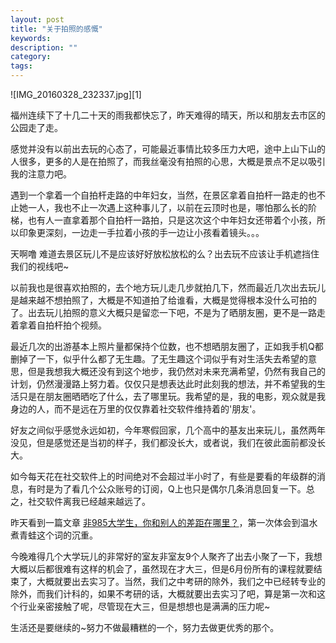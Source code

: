 ```yaml
---
layout: post
title: "关于拍照的感慨"
keywords: 
description: ""
category: 
tags: 
---
```


<!--markdown-->![IMG_20160328_232337.jpg][1]  

福州连续下了十几二十天的雨我都快忘了，昨天难得的晴天，所以和朋友去市区的公园走了走。
  
感觉并没有以前出去玩的心态了，可能最近事情比较多压力大吧，途中上山下山的人很多，更多的人是在拍照了，而我丝毫没有拍照的心思，大概是景点不足以吸引我的注意力吧。  
  
遇到一个拿着一个自拍杆走路的中年妇女，当然，在景区拿着自拍杆一路走的也不止她一人，我也不止一次遇上这种事儿了，以前在云顶时也是，哪怕那么长的阶梯，也有人一直拿着那个自拍杆一路拍，只是这次这个中年妇女还带着个小孩，所以印象更深刻，一边走一手拉着小孩的手一边让小孩看着镜头。。。  
  
天啊噜 难道去景区玩儿不是应该好好放松放松的么？出去玩不应该让手机遮挡住我们的视线吧~  
  
以前我也是很喜欢拍照的，去个地方玩儿走几步就拍几下，然而最近几次出去玩儿是越来越不想拍照了，大概是不知道拍了给谁看，大概是觉得根本没什么可拍的了。出去玩儿拍照的意义大概只是留恋一下吧，不是为了晒朋友圈，更不是一路走着拿着自拍杆拍个视频。  
  
最近几次的出游基本上照片量都保持个位数，也不想晒朋友圈了，正如我手机Q都删掉了一下，似乎什么都了无生趣。了无生趣这个词似乎有对生活失去希望的意思，但是我想我大概还没有到这个地步，我仍然对未来充满希望，仍然有我自己的计划，仍然漫漫路上努力着。仅仅只是想表达此时此刻我的想法，并不希望我的生活只是在朋友圈晒晒吃了什么，去了哪里玩。我希望的是，我的电影，观众就是我身边的人，而不是远在万里的仅仅靠着社交软件维持着的'朋友'。  
  
好友之间似乎感觉永远如初，今年寒假回家，几个高中的基友出来玩儿，虽然两年没见，但是感觉还是当初的样子，我们都没长大，或者说，我们在彼此面前都没长大。  
  
如今每天花在社交软件上的时间绝对不会超过半小时了，有些是要看的年级群的消息，有时是为了看几个公众账号的订阅，Q上也只是偶尔几条消息回复一下。总之，社交软件离我已经越来越远了。  
  
昨天看到一篇文章 [非985大学生，你和别人的差距在哪里？][2]，第一次体会到温水煮青蛙这个词的沉重。  
  
今晚难得几个大学玩儿的非常好的室友非室友9个人聚齐了出去小聚了一下，我想大概以后都很难有这样的机会了，虽然现在才大三，但是6月份所有的课程就要结束了，大概就要出去实习了。当然，我们之中考研的除外，我们之中已经转专业的除外，而我们计科的，如果不考研的话，大概就要出去实习了吧，算是第一次和这个行业亲密接触了呢，尽管现在大三，但是想想也是满满的压力呢~  
  
生活还是要继续的~努力不做最糟糕的一个，努力去做更优秀的那个。  
  
  
  [1]: http://539go.com/usr/uploads/2016/03/808308457.jpg  
  [2]: http://mp.weixin.qq.com/s?__biz=MzAwOTM5OTExMw==&amp;mid=450662325&amp;idx=1&amp;sn=509584e33fc9896d3577e91148bcbfe4&amp;scene=1&amp;srcid=0327sb0PXa85Q8XOgJOSv9Dh#rd  

